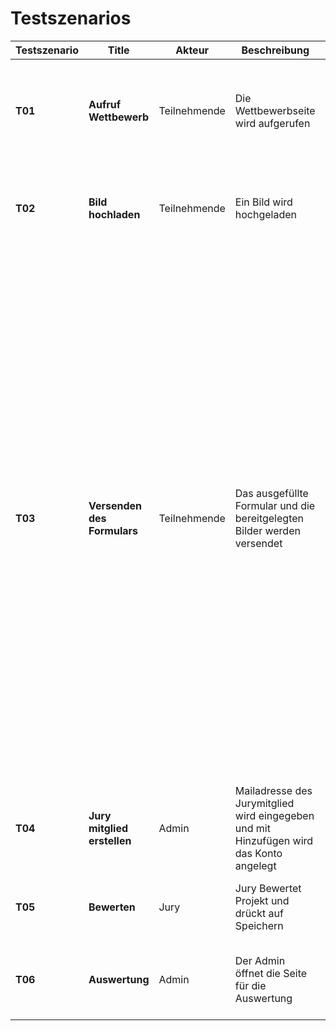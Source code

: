 # Testszenarios

| Testszenario | Title | Akteur | Beschreibung | Erwartung |
| ------------ | ----- | ------ | ------------ | --------- |
| **T01** | **Aufruf Wettbewerb** | Teilnehmende | Die Wettbewerbseite wird aufgerufen | Die Seite wird wie gewünscht in einem sauberen GUI augerufen und es wird ein leeres Formular zum ausfüllen dargestellt. |
| **T02** | **Bild hochladen** | Teilnehmende | Ein Bild wird hochgeladen | Das Bild wird sauber hochgeladen und in Base64 umkoodiert und bereit gelegt zum versenden. |
| **T03** | **Versenden des Formulars** | Teilnehmende | Das ausgefüllte Formular und die bereitgelegten Bilder werden versendet | Das Formular und die Bilder werden an das Backend versendet. Das Backend erstellt ein Verzeichnis für die Bilder koodiert diese wieder zu Bildern hinterlegt diese im Verzeichniss und hinterlegt den Pfad in der Datenbank. Alle Informationen werden sauber auf der Datenbank hinterlegt. Es wird eine Verifizierungsmail an die angebene Mailadresse versendet inclusive generiertem Passwort. Der Admin wird per Mail über den neune Teilnehmer informaiert. Sobald der Prozess durch ist wird eine Rückmeldung an das Frontend gesendet und der Teilnehmende wird informiert, dass er die Verifizierungsmail bestätigen soll. |
| **T04** | **Jury mitglied erstellen** | Admin | Mailadresse des Jurymitglied wird eingegeben und mit Hinzufügen wird das Konto angelegt | Das Konto für das Jurymitglied wird erfolgreich erstellt und im wird per Mail sein Passwort zugesendet |
| **T05** | **Bewerten** | Jury | Jury Bewertet Projekt und drückt auf Speichern | Die Bewertung der Jury wird sauber auf der Datenbank hinterlegt. |
| **T06** | **Auswertung** | Admin | Der Admin öffnet die Seite für die Auswertung | Die Informationen werden vom Backend geholt und in einer Liste sauber Dargestellt |